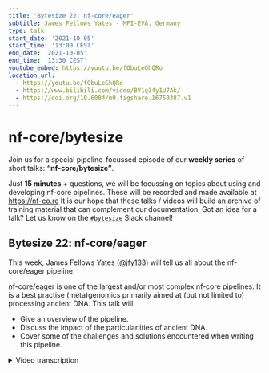 ```yaml
---
title: 'Bytesize 22: nf-core/eager'
subtitle: James Fellows Yates - MPI-EVA, Germany
type: talk
start_date: '2021-10-05'
start_time: '13:00 CEST'
end_date: '2021-10-05'
end_time: '13:30 CEST'
youtube_embed: https://youtu.be/fObuLeGhQRo
location_url:
  - https://youtu.be/fObuLeGhQRo
  - https://www.bilibili.com/video/BV1q34y1U7Ak/
  - https://doi.org/10.6084/m9.figshare.16750387.v1
---
```


# nf-core/bytesize

Join us for a special pipeline-focussed episode of our **weekly series** of short talks: **“nf-core/bytesize”**.

Just **15 minutes** + questions, we will be focussing on topics about using and developing nf-core pipelines.
These will be recorded and made available at <https://nf-co.re>
It is our hope that these talks / videos will build an archive of training material that can complement our documentation. Got an idea for a talk? Let us know on the [`#bytesize`](https://nfcore.slack.com/channels/bytesize) Slack channel!

## Bytesize 22: nf-core/eager

This week, James Fellows Yates ([@jfy133](https://github.com/jfy133/)) will tell us all about the nf-core/eager pipeline.

nf-core/eager is one of the largest and/or most complex nf-core pipelines. It is a best practise (meta)genomics primarily aimed at (but not limited to) processing ancient DNA. This talk will:

- Give an overview of the pipeline.
- Discuss the impact of the particularlities of ancient DNA.
- Cover some of the challenges and solutions encountered when writing this pipeline.

<details markdown="1"><summary>Video transcription</summary>
**Note: The content has been edited for reader-friendliness**

[0:39](https://youtu.be/fObuLeGhQRo?list=PL3xpfTVZLcNiSvvPWORbO32S1WDJqKp1e&t=39) So I’m going to talk about nf-core/eager, which is a best practice analysis pipeline for NGS sequence-based ancient DNA data analysis. During the talk today, I will briefly introduce what palaeogenomics is and why we need a special pipeline for it. I’ll also give a very brief overview of nf-core/eager and talk a little bit about some of the development challenges we had for this pipeline during DSL1.

[1:22](https://youtu.be/fObuLeGhQRo?list=PL3xpfTVZLcNiSvvPWORbO32S1WDJqKp1e&t=82) So what is palaeogenomics? It is a very diverse field that is focused on ancient DNA but there are many different facets to it. For example, there is a lot of work in human genomics, which is used to study past human history, there’s also animal - particularly megafauna palaeogenomics for studying past ecology and evolution, and then there is microbial genomics - particularly for pathogens, which allows us to study infectious diseases in the past. More recently, researchers including myself have started to study ancient microbiomes, and this also has several facets such as disease, human behaviour, and so on. Finally, there’s also a lot of work now on studying sediment DNA for ecology and evolution studies.

[2:18](https://youtu.be/fObuLeGhQRo?list=PL3xpfTVZLcNiSvvPWORbO32S1WDJqKp1e&t=138) Palaeogenomics is not particularly new and there have been previous pipelines dedicated to it. nf-core/eager is not a new pipeline; it is a new variant or a refactored version of a pipeline developed by [Alex Peltzer](https://github.com/apeltzer) about five years ago. This is the diagram that was in the publication, and as you can see here, there are three main sections: pre-processing, read-mapping, and genotyping and optional consensus calling.

[3:04](https://youtu.be/fObuLeGhQRo?list=PL3xpfTVZLcNiSvvPWORbO32S1WDJqKp1e&t=184) Now, you might be thinking the three stages are pretty standard; nf-core/sarek also does that. This difference here is the ancient DNA is very fragmented, damaged, and likely contaminated with modern DNA, and this complicates things in a variety of ways.

[3:34](https://youtu.be/fObuLeGhQRo?list=PL3xpfTVZLcNiSvvPWORbO32S1WDJqKp1e&t=214) To visualise this a bit, with fragmentation, I meant that over time with no repair mechanisms, DNA will be exposed to various chemical and other processes, which causes it to fragment. This makes them very short and in general down to about 30 bp, which is so short that you have very low specificity. So your reads can map to different regions in the genome or in the case of metagenomics, it can map to several different species. Because of this fragmentation, many can disappear over time. Libraries will have very few ancient DNA fragments resulting in low coverage and not very high confidence in variant calling and so on. On top of that, we have damage. Fragmentation does not always end in clean breaks on both strands, and sometimes this leaves you with this single-strand overhangs which exposes the nucleotides on the strands that still exist to other degradation processes such as deamidation that converts cytosines to uracils. So in addition to low coverage, we also have these substitutions that further complicate variant calling. Then in addition, there’s contamination where DNA in a buried environment comes into contact with other external sources of DNA such as other organisms in the environment, individuals handling the specimens, etc. Trying to distinguish between these, adds another layer of complexity.

[6:14](https://youtu.be/fObuLeGhQRo?list=PL3xpfTVZLcNiSvvPWORbO32S1WDJqKp1e&t=374) While all these things can make working with ancient DNA challenging, there is a range of authentication criteria that help separate true ancient DNA from the organism you want to study vs the rest. This includes things like damage profiles, fragment length distributions, edit distances, and the metagenomic component such as profiles in ancient human faeces etc.

[7:22](https://youtu.be/fObuLeGhQRo?list=PL3xpfTVZLcNiSvvPWORbO32S1WDJqKp1e&t=442) Palaeogenomics has been around since the start of the NGS revolution, so maybe 15-20 years. Since then, there have been a lot of developments in how to extract ancient DNA, so we can get pretty good samples. However, it can sometimes be too good, so particularly in the human genetics field, they are now routinely dealing with datasets of hundreds or thousands of samples per publication. The issue with previous pipelines like [EAGER [v1]](https://github.com/apeltzer/EAGER-GUI) was that they were not designed for HPCs, so they were very linear or were only able to work on a single node. On top of this, the field is becoming more and more interdisciplinary so there are a lot more diverse questions that are being asked such as whether ancestral populations died of a disease etc.

[8:43](https://youtu.be/fObuLeGhQRo?list=PL3xpfTVZLcNiSvvPWORbO32S1WDJqKp1e&t=523) The solution we came up with is converting the original eager pipeline and extending it into Nextflow, and we did this within nf-core/eager.

[8:59](https://youtu.be/fObuLeGhQRo?list=PL3xpfTVZLcNiSvvPWORbO32S1WDJqKp1e&t=539) I’m going to briefly go through this. If you have more detailed questions, get in touch with me on Slack. We have the basic genomics pipeline steps, and we’ve extended this with statistical analyses and a metagenomics screen for pathogen detection and authenticating reads.

[10:40](https://youtu.be/fObuLeGhQRo?list=PL3xpfTVZLcNiSvvPWORbO32S1WDJqKp1e&t=640) This is another representation of the graph showing just how complex the pipeline is. We have three different main routes: eukaryotic nuclear genome, microbial and smaller organellar genomes, and the metagenomic component where we do the taxonomic profiling. So it’s a very complex pipeline.

[11:33](https://www.youtube.com/watch?v=fObuLeGhQRo&list=PL3xpfTVZLcNiSvvPWORbO32S1WDJqKp1e&index=23) And this is why I want to talk a little bit about the main development challenges for the DSL1 version. I am hoping that some of these will be alleviated for DSL2, but that remains to be seen.

[11:45](https://youtu.be/fObuLeGhQRo?list=PL3xpfTVZLcNiSvvPWORbO32S1WDJqKp1e&t=705) So the first issue is complex input data; there are many different weird and wonderful ways in which people generate data that would go into the pipeline. So for example, it is possible to overcome sample damage in the lab through using different methods during library preparation. This can vary, and one would require different settings within eager to process that accordingly. Then there are several different sequencing configurations. Finally, there are heterogeneous input files.

[13:06](https://youtu.be/fObuLeGhQRo?list=PL3xpfTVZLcNiSvvPWORbO32S1WDJqKp1e&t=786) Our solution here was adopting the TSV input. We adapted heavily from sarek, but more importantly we made extensive use of something I call rerouting, which is basically using channel branching, filtering within that, and then merging. We had to do this in every single main step of the pipeline because of the variety of ways in which people provide their input into the pipeline. An example of the code of this adaptation can be seen on my screen for poly-g trimming, which is an artefact of NovaSeq or Nextseq data but does not apply to HiSeq data. This made the pipeline quite complicated, but was relatively quite efficient once we got the hang of it.

[14:25](https://youtu.be/fObuLeGhQRo?list=PL3xpfTVZLcNiSvvPWORbO32S1WDJqKp1e&t=865) As I said before, palaeogenomics can be a very interdisciplinary field. We can have people with several different specialisations wanting to play with data. Ancient DNA scientists are really good with sharing their raw data, so anyone can try this out. But what that meant is that we had the challenge of trying to communicate how to run the pipeline, train people to run the pipeline. The field of ancient DNA is not large enough to have courses on MOOCs or at universities etc.

[15:16](https://youtu.be/fObuLeGhQRo?list=PL3xpfTVZLcNiSvvPWORbO32S1WDJqKp1e&t=916) So the solution here was documentation! Since there was a lot of it, we thought it could sometimes be a little dry and not too easy to read. So the question was how we could make it more interesting and engaging to read and follow. So I collaborated with [Zandra Fagernäs](https://github.com/ZandraFagernas) ([Bytesize#14](https://nf-co.re/events/2021/bytesize-14-graphic-design) to draw these schematic images that included notes on how to interpret the outputs, especially since ancient DNA can be different as I mentioned earlier. In addition, we tried to construct it in a way in which it could be reused for training purposes. We hope that by doing this that a lot of students that begin working with ancient DNA and the nf-core/eager pipeline will be educated before they run it.

[17:18](https://youtu.be/fObuLeGhQRo?list=PL3xpfTVZLcNiSvvPWORbO32S1WDJqKp1e&t=1038) The final thing was that there were a lot of opinions but no real standards in the field. Ancient DNA can be very competitive, particularly human population genetics and there are several big labs working in the field. But what this meant is that there were constantly changing standards and settings. This made it difficult for us to know which tools and parameters to use to analyse this kind of data.

[18:12](https://youtu.be/fObuLeGhQRo?list=PL3xpfTVZLcNiSvvPWORbO32S1WDJqKp1e&t=1092) Our solutions to this started quite early on. [Alex Peltzer](https://github.com/apeltzer) added a little tool that helped estimate the optimal mismatch rate for [`bwa aln`](http://bio-bwa.sourceforge.net/bwa.shtml) during seeding. So developing a little tool ecosystem around this that feeds in and out of eager. To cope with the changing standards, I use Twitter, where I use the 'hive mind' to assess the general consensus that allows us to improve the various features in the pipeline. I’ve also repeatedly introduced it at workshops; this is very important to capture people from different fields in order to get their feedback on the pipeline.

[19:49](https://youtu.be/fObuLeGhQRo?list=PL3xpfTVZLcNiSvvPWORbO32S1WDJqKp1e&t=1189) So to summarise, palaeogenomics is complicated, but it is a fun challenge. Broad documentation helps in interdisciplinary fields. Finally, be active in outreach, not just in support, but to try and sell your pipeline because it keeps your project alive past publication and nf-core/eager will hopefully continue to be used and developed by scientists in the ancient DNA field.

</details>
